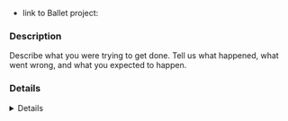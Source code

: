 * link to Ballet project:

### Description

Describe what you were trying to get done.
Tell us what happened, what went wrong, and what you expected to happen.

### Details

<details>

```
Please paste the detailed error message from the web console log here.
```

</details>
